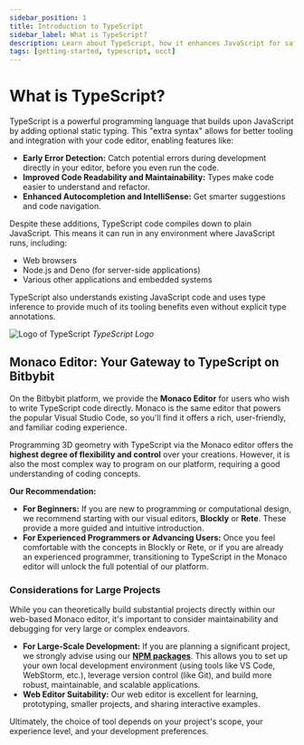 ```yaml
---
sidebar_position: 1
title: Introduction to TypeScript
sidebar_label: What is TypeScript?
description: Learn about TypeScript, how it enhances JavaScript for safer and more robust coding, and how it's used with the Monaco editor on the Bitbybit platform.
tags: [getting-started, typescript, occt]
---
```


# What is TypeScript?

TypeScript is a powerful programming language that builds upon JavaScript by adding optional static typing. This "extra syntax" allows for better tooling and integration with your code editor, enabling features like:

*   **Early Error Detection:** Catch potential errors during development directly in your editor, before you even run the code.
*   **Improved Code Readability and Maintainability:** Types make code easier to understand and refactor.
*   **Enhanced Autocompletion and IntelliSense:** Get smarter suggestions and code navigation.

Despite these additions, TypeScript code compiles down to plain JavaScript. This means it can run in any environment where JavaScript runs, including:

*   Web browsers
*   Node.js and Deno (for server-side applications)
*   Various other applications and embedded systems

TypeScript also understands existing JavaScript code and uses type inference to provide much of its tooling benefits even without explicit type annotations.

![Logo of TypeScript](https://ik.imagekit.io/bitbybit/app/assets/start/typescript/typescript-logo.png)
*TypeScript Logo*

## Monaco Editor: Your Gateway to TypeScript on Bitbybit

On the Bitbybit platform, we provide the **Monaco Editor** for users who wish to write TypeScript code directly. Monaco is the same editor that powers the popular Visual Studio Code, so you'll find it offers a rich, user-friendly, and familiar coding experience.

Programming 3D geometry with TypeScript via the Monaco editor offers the **highest degree of flexibility and control** over your creations. However, it is also the most complex way to program on our platform, requiring a good understanding of coding concepts.

**Our Recommendation:**

*   **For Beginners:** If you are new to programming or computational design, we recommend starting with our visual editors, **Blockly** or **Rete**. These provide a more guided and intuitive introduction.
*   **For Experienced Programmers or Advancing Users:** Once you feel comfortable with the concepts in Blockly or Rete, or if you are already an experienced programmer, transitioning to TypeScript in the Monaco editor will unlock the full potential of our platform.

### Considerations for Large Projects

While you can theoretically build substantial projects directly within our web-based Monaco editor, it's important to consider maintainability and debugging for very large or complex endeavors.

*   **For Large-Scale Development:** If you are planning a significant project, we strongly advise using our **[NPM packages](/learn/npm-packages/intro)**. This allows you to set up your own local development environment (using tools like VS Code, WebStorm, etc.), leverage version control (like Git), and build more robust, maintainable, and scalable applications.
*   **Web Editor Suitability:** Our web editor is excellent for learning, prototyping, smaller projects, and sharing interactive examples.

Ultimately, the choice of tool depends on your project's scope, your experience level, and your development preferences.